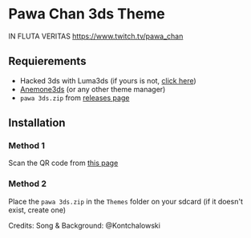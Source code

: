 # Pawa Chan 3ds Theme

IN FLUTA VERITAS
https://www.twitch.tv/pawa_chan

## Requierements

- Hacked 3ds with Luma3ds (if yours is not, [click here](https://3ds.hacks.guide/))
- [Anemone3ds](https://github.com/astronautlevel2/Anemone3DS) (or any other theme manager)
- `pawa 3ds.zip` from [releases page](https://github.com/Rathmox/pawa-chan-3ds-theme/releases/latest)

## Installation

### Method 1

Scan the QR code from [this page](https://themeplaza.art/item/52376)

### Method 2

Place the `pawa 3ds.zip` in the `Themes` folder on your sdcard (if it doesn't exist, create one)


Credits:
Song & Background: @Kontchalowski
